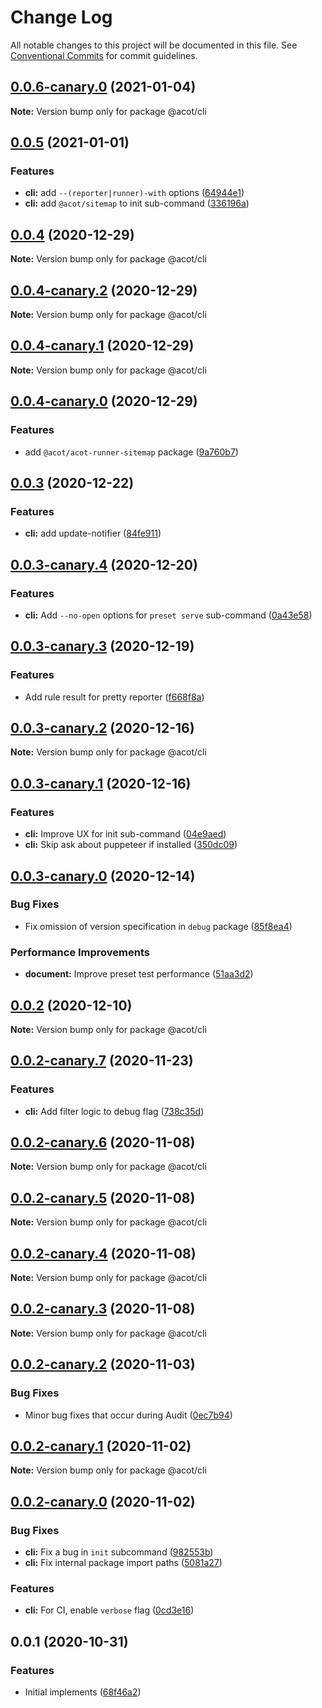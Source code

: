# Change Log

All notable changes to this project will be documented in this file.
See [Conventional Commits](https://conventionalcommits.org) for commit guidelines.

## [0.0.6-canary.0](https://github.com/acot-a11y/acot/compare/@acot/cli@0.0.5...@acot/cli@0.0.6-canary.0) (2021-01-04)

**Note:** Version bump only for package @acot/cli

## [0.0.5](https://github.com/acot-a11y/acot/compare/@acot/cli@0.0.4...@acot/cli@0.0.5) (2021-01-01)

### Features

- **cli:** add `--(reporter|runner)-with` options ([64944e1](https://github.com/acot-a11y/acot/commit/64944e12c3af8572a84ffb8553ad657d119d2170))
- **cli:** add `@acot/sitemap` to init sub-command ([336196a](https://github.com/acot-a11y/acot/commit/336196a22223a0ebaeca99aed923b8910851706c))

## [0.0.4](https://github.com/acot-a11y/acot/compare/@acot/cli@0.0.4-canary.2...@acot/cli@0.0.4) (2020-12-29)

**Note:** Version bump only for package @acot/cli

## [0.0.4-canary.2](https://github.com/acot-a11y/acot/compare/@acot/cli@0.0.4-canary.1...@acot/cli@0.0.4-canary.2) (2020-12-29)

**Note:** Version bump only for package @acot/cli

## [0.0.4-canary.1](https://github.com/acot-a11y/acot/compare/@acot/cli@0.0.4-canary.0...@acot/cli@0.0.4-canary.1) (2020-12-29)

**Note:** Version bump only for package @acot/cli

## [0.0.4-canary.0](https://github.com/acot-a11y/acot/compare/@acot/cli@0.0.3...@acot/cli@0.0.4-canary.0) (2020-12-29)

### Features

- add `@acot/acot-runner-sitemap` package ([9a760b7](https://github.com/acot-a11y/acot/commit/9a760b787df44a0febac52ccb254073179786306))

## [0.0.3](https://github.com/acot-a11y/acot/compare/@acot/cli@0.0.3-canary.4...@acot/cli@0.0.3) (2020-12-22)

### Features

- **cli:** add update-notifier ([84fe911](https://github.com/acot-a11y/acot/commit/84fe91119ff4862cb82d00da2d0949965ec221c5))

## [0.0.3-canary.4](https://github.com/acot-a11y/acot/compare/@acot/cli@0.0.3-canary.3...@acot/cli@0.0.3-canary.4) (2020-12-20)

### Features

- **cli:** Add `--no-open` options for `preset serve` sub-command ([0a43e58](https://github.com/acot-a11y/acot/commit/0a43e58bcb5b8e8f3bb1fe639989570eef6c5815))

## [0.0.3-canary.3](https://github.com/acot-a11y/acot/compare/@acot/cli@0.0.3-canary.2...@acot/cli@0.0.3-canary.3) (2020-12-19)

### Features

- Add rule result for pretty reporter ([f668f8a](https://github.com/acot-a11y/acot/commit/f668f8a56e730ea31ece53f23d7fd2629e456211))

## [0.0.3-canary.2](https://github.com/acot-a11y/acot/compare/@acot/cli@0.0.3-canary.1...@acot/cli@0.0.3-canary.2) (2020-12-16)

**Note:** Version bump only for package @acot/cli

## [0.0.3-canary.1](https://github.com/acot-a11y/acot/compare/@acot/cli@0.0.3-canary.0...@acot/cli@0.0.3-canary.1) (2020-12-16)

### Features

- **cli:** Improve UX for init sub-command ([04e9aed](https://github.com/acot-a11y/acot/commit/04e9aedb05e8be8d07ef0ffa2d804ab89e8ccd56))
- **cli:** Skip ask about puppeteer if installed ([350dc09](https://github.com/acot-a11y/acot/commit/350dc09ced8e7c17c77edc75b879f18471b7d488))

## [0.0.3-canary.0](https://github.com/acot-a11y/acot/compare/@acot/cli@0.0.2...@acot/cli@0.0.3-canary.0) (2020-12-14)

### Bug Fixes

- Fix omission of version specification in `debug` package ([85f8ea4](https://github.com/acot-a11y/acot/commit/85f8ea44c7b029301dbcd6bceef427fda35972b6))

### Performance Improvements

- **document:** Improve preset test performance ([51aa3d2](https://github.com/acot-a11y/acot/commit/51aa3d2f6dc6f609c179f5410c12d9ad431706f3))

## [0.0.2](https://github.com/acot-a11y/acot/compare/@acot/cli@0.0.2-canary.7...@acot/cli@0.0.2) (2020-12-10)

**Note:** Version bump only for package @acot/cli

## [0.0.2-canary.7](https://github.com/acot-a11y/acot/compare/@acot/cli@0.0.2-canary.6...@acot/cli@0.0.2-canary.7) (2020-11-23)

### Features

- **cli:** Add filter logic to debug flag ([738c35d](https://github.com/acot-a11y/acot/commit/738c35d0c318036b09faff6588671f054c7508bb))

## [0.0.2-canary.6](https://github.com/acot-a11y/acot/compare/@acot/cli@0.0.2-canary.5...@acot/cli@0.0.2-canary.6) (2020-11-08)

**Note:** Version bump only for package @acot/cli

## [0.0.2-canary.5](https://github.com/acot-a11y/acot/compare/@acot/cli@0.0.2-canary.4...@acot/cli@0.0.2-canary.5) (2020-11-08)

**Note:** Version bump only for package @acot/cli

## [0.0.2-canary.4](https://github.com/acot-a11y/acot/compare/@acot/cli@0.0.2-canary.3...@acot/cli@0.0.2-canary.4) (2020-11-08)

**Note:** Version bump only for package @acot/cli

## [0.0.2-canary.3](https://github.com/acot-a11y/acot/compare/@acot/cli@0.0.2-canary.2...@acot/cli@0.0.2-canary.3) (2020-11-08)

**Note:** Version bump only for package @acot/cli

## [0.0.2-canary.2](https://github.com/acot-a11y/acot/compare/@acot/cli@0.0.2-canary.1...@acot/cli@0.0.2-canary.2) (2020-11-03)

### Bug Fixes

- Minor bug fixes that occur during Audit ([0ec7b94](https://github.com/acot-a11y/acot/commit/0ec7b94e8f885cb45aae351d0279033367b8d94c))

## [0.0.2-canary.1](https://github.com/acot-a11y/acot/compare/@acot/cli@0.0.2-canary.0...@acot/cli@0.0.2-canary.1) (2020-11-02)

**Note:** Version bump only for package @acot/cli

## [0.0.2-canary.0](https://github.com/acot-a11y/acot/compare/@acot/cli@0.0.1...@acot/cli@0.0.2-canary.0) (2020-11-02)

### Bug Fixes

- **cli:** Fix a bug in `init` subcommand ([982553b](https://github.com/acot-a11y/acot/commit/982553b6e6dc76ecdd19727e8682f3e1efd90572))
- **cli:** Fix internal package import paths ([5081a27](https://github.com/acot-a11y/acot/commit/5081a27021bdb8c679e0f7bb1612b53dc46e477d))

### Features

- **cli:** For CI, enable `verbose` flag ([0cd3e16](https://github.com/acot-a11y/acot/commit/0cd3e16e145ef5d5f09b88219a7fbdcc430714b2))

## 0.0.1 (2020-10-31)

### Features

- Initial implements ([68f46a2](https://github.com/acot-a11y/acot/commit/68f46a250de7793795678ece40d23d927ddd075c))
